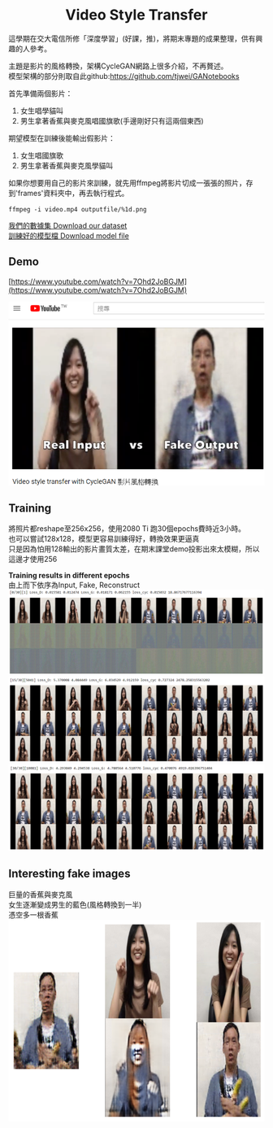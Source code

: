 # <center>Video Style Transfer<center>
這學期在交大電信所修「深度學習」(好課，推)，將期末專題的成果整理，供有興趣的人參考。<br>

主題是影片的風格轉換，架構CycleGAN網路上很多介紹，不再贅述。<br>
模型架構的部分則取自此github:https://github.com/tjwei/GANotebooks <br>

首先準備兩個影片：
1. 女生唱學貓叫
2. 男生拿著香蕉與麥克風唱國旗歌(手邊剛好只有這兩個東西)<br>

期望模型在訓練後能輸出假影片：
1. 女生唱國旗歌
2. 男生拿著香蕉與麥克風學貓叫

如果你想要用自己的影片來訓練，就先用ffmpeg將影片切成一張張的照片，存到'frames'資料夾中，再去執行程式。
```
ffmpeg -i video.mp4 outputfile/%1d.png 
```
[我們的數據集 Download our dataset](https://drive.google.com/open?id=1XE1Z9AK1l0s9wq5OXc5NbAgYG7YKfaS4)<br>
[訓練好的模型檔 Download model file](https://drive.google.com/open?id=1VdXNCqYh_d7YlUVVhOPFQuUg5iYhLMyW)

## Demo
[https://www.youtube.com/watch?v=7Ohd2JoBGJM](https://www.youtube.com/watch?v=7Ohd2JoBGJM)<br>

![demo](https://github.com/Yang0718/Video_style_transfer_using_CycleGAN/raw/master/figures/youtube.PNG)<br>

## Training
將照片都reshape至256x256，使用2080 Ti 跑30個epochs費時近3小時。<br>
也可以嘗試128x128，模型更容易訓練得好，轉換效果更逼真<br>
只是因為怕用128輸出的影片畫質太差，在期末課堂demo投影出來太模糊，所以這邊才使用256<br>

**Training results in different epochs**<br>
由上而下依序為Input, Fake, Reconstruct<br>
![epoch_0](https://github.com/Yang0718/Video_style_transfer_using_CycleGAN/raw/master/figures/training_result_0.PNG)
![epoch_15](https://github.com/Yang0718/Video_style_transfer_using_CycleGAN/raw/master/figures/training_result_15.PNG)
![epoch_30](https://github.com/Yang0718/Video_style_transfer_using_CycleGAN/raw/master/figures/training_result_30.PNG)

## Interesting fake images<br>
巨量的香蕉與麥克風<br>
女生逐漸變成男生的藍色(風格轉換到一半)<br>
憑空多一根香蕉<br>
![interesting](https://github.com/Yang0718/Video_style_transfer_using_CycleGAN/raw/master/figures/interesting.PNG)


